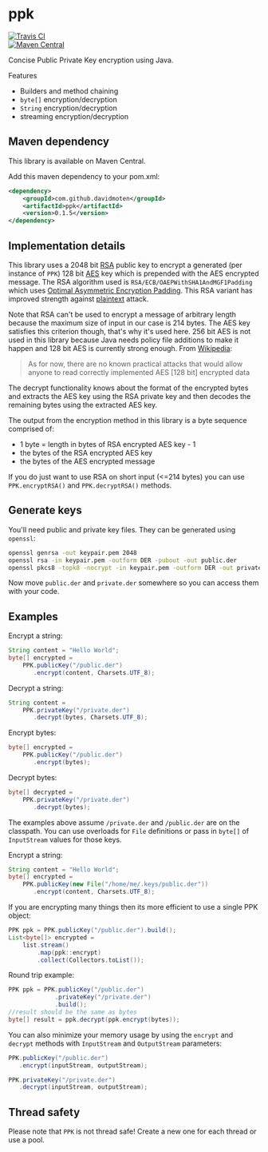 ppk
======
[![Travis CI](https://travis-ci.org/davidmoten/ppk.svg)](https://travis-ci.org/davidmoten/ppk)<br/>
[![Maven Central](https://maven-badges.herokuapp.com/maven-central/com.github.davidmoten/ppk/badge.svg?style=flat)](https://maven-badges.herokuapp.com/maven-central/com.github.davidmoten/ppk)<br/>

Concise Public Private Key encryption using Java.

Features
* Builders and method chaining
* `byte[]` encryption/decryption
* `String` encryption/decryption
* streaming encryption/decryption

Maven dependency
--------------------
This library is available on Maven Central.

Add this maven dependency to your pom.xml:
```xml
<dependency>
    <groupId>com.github.davidmoten</groupId>
    <artifactId>ppk</artifactId>
    <version>0.1.5</version>
</dependency>
```

Implementation details
-----------------------------
This library uses a 2048 bit [RSA](https://en.wikipedia.org/wiki/RSA_(cryptosystem)) public key to encrypt a generated (per instance of `PPK`) 128 bit [AES](https://en.wikipedia.org/wiki/Advanced_Encryption_Standard) key which is prepended with the AES encrypted message. The RSA algorithm used is `RSA/ECB/OAEPWithSHA1AndMGF1Padding` which uses [Optimal Asymmetric Encryption Padding](https://en.wikipedia.org/wiki/Optimal_asymmetric_encryption_padding). This RSA variant has improved strength against [plaintext](https://en.wikipedia.org/wiki/Chosen-plaintext_attack) attack.

Note that RSA can't be used to encrypt a message of arbitrary length because the maximum size of input in our case is 214 bytes. The AES key satisfies this criterion though, that's why it's used here. 256 bit AES is not used in this library because Java needs policy file additions to make it happen and 128 bit AES is currently strong enough. From [Wikipedia](https://en.wikipedia.org/wiki/Advanced_Encryption_Standard#Known_attacks):

>As for now, there are no known practical attacks that would allow anyone to read correctly implemented AES [128 bit] encrypted data

The decrypt functionality knows about the format of the encrypted bytes and extracts the AES key using the RSA private key and then decodes the remaining bytes using the extracted AES key.

The output from the encryption method in this library is a byte sequence comprised of:

* 1 byte = length in bytes of RSA encrypted AES key - 1
* the bytes of the RSA encrypted AES key
* the bytes of the AES encrypted message

If you do just want to use RSA on short input (<=214 bytes) you can use `PPK.encryptRSA()` and `PPK.decryptRSA()` methods.

Generate keys
-----------------
You'll need public and private key files. They can be generated using `openssl`:

```bash
openssl genrsa -out keypair.pem 2048
openssl rsa -in keypair.pem -outform DER -pubout -out public.der
openssl pkcs8 -topk8 -nocrypt -in keypair.pem -outform DER -out private.der
```
Now move `public.der` and `private.der` somewhere so you can access them with your code.

Examples
---------------
Encrypt a string:
```java
String content = "Hello World";
byte[] encrypted = 
    PPK.publicKey("/public.der")
       .encrypt(content, Charsets.UTF_8);
```
Decrypt a string:
```java
String content = 
    PPK.privateKey("/private.der")
       .decrypt(bytes, Charsets.UTF_8);
```
Encrypt bytes:
```java
byte[] encrypted = 
    PPK.publicKey("/public.der")
       .encrypt(bytes);
```
Decrypt bytes:
```java
byte[] decrypted = 
    PPK.privateKey("/private.der")
       .decrypt(bytes);
```
The examples above assume `/private.der` and `/public.der` are on the classpath. You can use overloads for `File` definitions or pass in `byte[]` of `InputStream` values for those keys.

Encrypt a string:
```java
String content = "Hello World";
byte[] encrypted = 
    PPK.publicKey(new File("/home/me/.keys/public.der"))
       .encrypt(content, Charsets.UTF_8);
```
If you are encrypting many things then its more efficient to use a single PPK object:
```java
PPK ppk = PPK.publicKey("/public.der").build();
List<byte[]> encrypted = 
    list.stream()
        .map(ppk::encrypt)
        .collect(Collectors.toList());
```
Round trip example:
```java
PPK ppk = PPK.publicKey("/public.der")
             .privateKey("/private.der")
             .build();
//result should be the same as bytes
byte[] result = ppk.decrypt(ppk.encrypt(bytes));
```
You can also minimize your memory usage by using the `encrypt` and `decrypt` methods with `InputStream` and `OutputStream` parameters:
```java
PPK.publicKey("/public.der")
   .encrypt(inputStream, outputStream);
```
```java
PPK.privateKey("/private.der")
   .decrypt(inputStream, outputStream);
```

Thread safety
---------------

Please note that `PPK` is not thread safe! Create a new one for each thread or use a pool.



